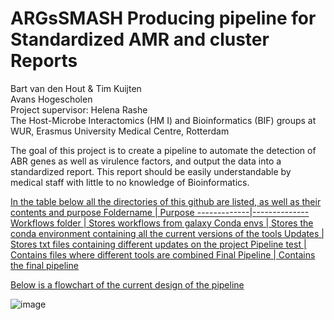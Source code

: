 # ARGsSMASH Producing pipeline for Standardized AMR and cluster Reports
Bart van den Hout & Tim Kuijten  
Avans Hogescholen  
Project supervisor: Helena Rashe  
The Host-Microbe Interactomics (HM I) and Bioinformatics (BIF) groups at WUR, Erasmus University Medical Centre, Rotterdam


The goal of this project is to create a pipeline to automate the detection of ABR genes as well as virulence factors, and output the data into a standardized report. This report should be easily understandable by medical staff with little to no knowledge of Bioinformatics.

<ins>In the table below all the directories of this github are listed, as well as their contents and purpose<ins>
Foldername | Purpose
-------------|--------------
Workflows folder | Stores workflows from galaxy
Conda envs | Stores the conda environment containing all the current versions of the tools
Updates | Stores txt files containing different updates on the project
Pipeline test | Contains files where different tools are combined
Final Pipeline | Contains the final pipeline

<ins>Below is a flowchart of the current design of the pipeline<ins>  

![image](https://user-images.githubusercontent.com/101572525/176131441-86135f30-8d64-41f6-9826-a4aac694f0ff.png)
